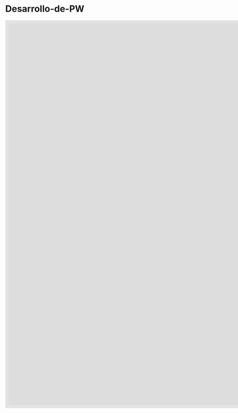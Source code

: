 # Desarrollo-de-PW
<iframe style="border: 10px solid rgba(0, 0, 0, 0.1);" width="2000" height="1200" src="https://www.figma.com/embed?embed_host=share&url=https%3A%2F%2Fwww.figma.com%2Ffile%2FxTSIylRwVpNPaQvlyurHQe%2FDiagram---Untitled%3Ftype%3Dwhiteboard%26node-id%3D0%253A1%26t%3D0hhrw3TQ68Hp5BNR-1" fullscreen></iframe>

